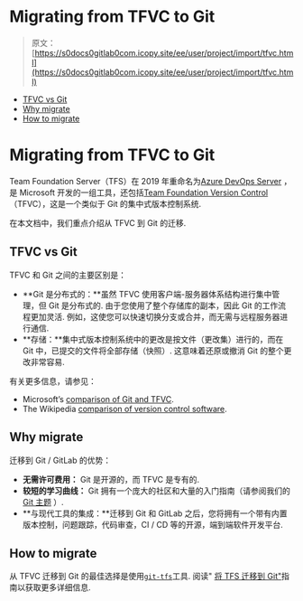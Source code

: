 # Migrating from TFVC to Git

> 原文：[https://s0docs0gitlab0com.icopy.site/ee/user/project/import/tfvc.html](https://s0docs0gitlab0com.icopy.site/ee/user/project/import/tfvc.html)

*   [TFVC vs Git](#tfvc-vs-git)
*   [Why migrate](#why-migrate)
*   [How to migrate](#how-to-migrate)

# Migrating from TFVC to Git[](#migrating-from-tfvc-to-git "Permalink")

Team Foundation Server（TFS）在 2019 年重命名为[Azure DevOps Server](https://azure.microsoft.com/en-us/services/devops/server/) ，是 Microsoft 开发的一组工具，还包括[Team Foundation Version Control](https://docs.microsoft.com/en-us/azure/devops/repos/tfvc/what-is-tfvc?view=azure-devops) （TFVC），这是一个类似于 Git 的集中式版本控制系统.

在本文档中，我们重点介绍从 TFVC 到 Git 的迁移.

## TFVC vs Git[](#tfvc-vs-git "Permalink")

TFVC 和 Git 之间的主要区别是：

*   **Git 是分布式的：**虽然 TFVC 使用客户端-服务器体系结构进行集中管理，但 Git 是分布式的. 由于您使用了整个存储库的副本，因此 Git 的工作流程更加灵活. 例如，这使您可以快速切换分支或合并，而无需与远程服务器进行通信.
*   **存储：**集中式版本控制系统中的更改是按文件（更改集）进行的，而在 Git 中，已提交的文件将全部存储（快照）. 这意味着还原或撤消 Git 的整个更改非常容易.

有关更多信息，请参见：

*   Microsoft’s [comparison of Git and TFVC](https://docs.microsoft.com/en-us/azure/devops/repos/tfvc/comparison-git-tfvc?view=azure-devops).
*   The Wikipedia [comparison of version control software](https://en.wikipedia.org/wiki/Comparison_of_version_control_software).

## Why migrate[](#why-migrate "Permalink")

迁移到 Git / GitLab 的优势：

*   **无需许可费用：** Git 是开源的，而 TFVC 是专有的.
*   **较短的学习曲线：** Git 拥有一个庞大的社区和大量的入门指南（请参阅我们的[Git 主题](../../../topics/git/index.html) ）.
*   **与现代工具的集成：**迁移到 Git 和 GitLab 之后，您将拥有一个带有内置版本控制，问题跟踪，代码审查，CI / CD 等的开源，端到端软件开发平台.

## How to migrate[](#how-to-migrate "Permalink")

从 TFVC 迁移到 Git 的最佳选择是使用[`git-tfs`](https://github.com/git-tfs/git-tfs)工具. 阅读" [将 TFS 迁移到 Git"](https://github.com/git-tfs/git-tfs/blob/master/doc/usecases/migrate_tfs_to_git.md)指南以获取更多详细信息.